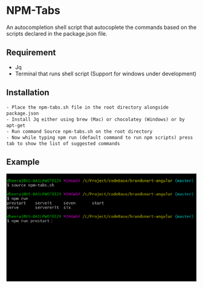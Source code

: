 # NPM-Tabs

An autocompletion shell script that autocoplete the commands based on the scripts declared in the package.json file.

## Requirement

- Jq
- Terminal that runs shell script (Support for windows under development)

## Installation

```
- Place the npm-tabs.sh file in the root directory alongside package.json
- Install Jq either using brew (Mac) or chocolatey (Windows) or by apt-get
- Run command Source npm-tabs.sh on the root directory
- Now while typing npm run (default command to run npm scripts) press tab to show the list of suggested commands
```
## Example

![alt text](/Capture.png)

